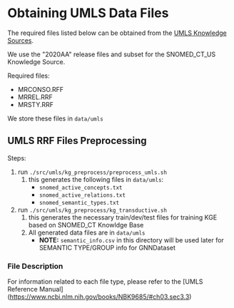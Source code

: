 # Obtaining UMLS Data Files 

The required files listed below can be obtained from the 
[UMLS Knowledge Sources](https://www.nlm.nih.gov/research/umls/licensedcontent/umlsknowledgesources.html). 

We use the "2020AA" release files and subset for the SNOMED_CT_US Knowledge Source.

Required files:
 - MRCONSO.RFF
 - MRREL.RRF
 - MRSTY.RRF

We store these files in `data/umls`

## UMLS RRF Files Preprocessing

Steps:

1. run `./src/umls/kg_preprocess/preprocess_umls.sh`
   1. this generates the following files in `data/umls`:
      - `snomed_active_concepts.txt`
      - `snomed_active_relations.txt`
      - `snomed_semantic_types.txt`
2. run `./src/umls/kg_preprocess/kg_transductive.sh`
   1. this generates the necessary train/dev/test files for training KGE based on SNOMED_CT Knowldge Base
   2. All generated data files are in `data/umls`
      - **NOTE:** `semantic_info.csv` in this directory will be used later for SEMANTIC TYPE/GROUP info for GNNDataset


### File Description

For information related to each file type, please refer to the 
[UMLS Reference Manual] (https://www.ncbi.nlm.nih.gov/books/NBK9685/#ch03.sec3.3)
